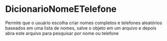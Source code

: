 # DicionarioNomeETelefone
Permite que o usuário escolha criar nomes completos e telefones aleatórios baseados em uma lista de nomes, salve o objeto em um arquivo e depois abra este arquivo para pesquisar por nome ou telefone
